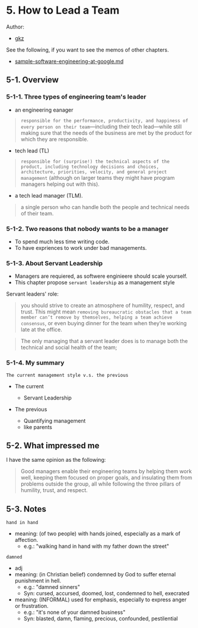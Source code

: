 # 5. How to Lead a Team

Author:
  - [gkz](https://twitter.com/gkzvoice)

See the following, if you want to see the memos of other chapters.
  - [sample-software-engineering-at-google.md ](logs/template/sample-software-engineering-at-google.md)

## 5-1. Overview

### 5-1-1. Three types of engineering team's leader
- an engineering eanager
> `responsible for the performance, productivity, and happiness of every person on their team`—including their tech lead—while still making sure that the needs of the business are met by the product for which they are responsible.

-  tech lead (TL)
> `responsible for (surprise!) the technical aspects of the product, including technology decisions and choices, architecture, priorities, velocity, and general project management` (although on larger teams they might have program managers helping out with this). 


- a tech lead manager (TLM).
> a single person who can handle both the people and technical needs of their team.


### 5-1-2. Two reasons that nobody wants to be a manager
- To spend much less time writing code.
- To have expriences to work under bad managements.

### 5-1-3. About Servant Leadership

- Managers are requiered, as softwere enginieere should scale yourself.
- This chapter propose `servant leadership` as a management style

Servant leaders' role:
> you should strive to create an atmosphere of humility, respect, and trust. This might mean `removing bureaucratic obstacles that a team member can’t remove by themselves, helping a team achieve consensus`, or even buying dinner for the team when they’re working late at the office. 


> The only managing that a servant leader does is to manage both the technical and social health of the team;

### 5-1-4. My summary

`The current management style v.s. the previous`
- The current
  - Servant Leadership

- The previous
  - Quantifying management
  - like parents



## 5-2. What impressed me

I have the same opinion as the following:
 
> Good managers enable their engineering teams by helping them work well, keeping them focused on proper goals, and insulating them from problems outside the group, all while following the three pillars of humility, trust, and respect.


## 5-3. Notes

`hand in hand`
  - meaning: (of two people) with hands joined, especially as a mark of affection.
    - e.g.: "walking hand in hand with my father down the street"

`damned`
 - adj
 - meaning: (in Christian belief) condemned by God to suffer eternal punishment in hell.
    - e.g.: "damned sinners"
    - Syn: cursed, accursed, doomed, lost, condemned to hell, execrated
  - meaning: (INFORMAL) used for emphasis, especially to express anger or frustration.
    - e.g.: "it's none of your damned business"
    - Syn: blasted, damn, flaming, precious, confounded, pestilential